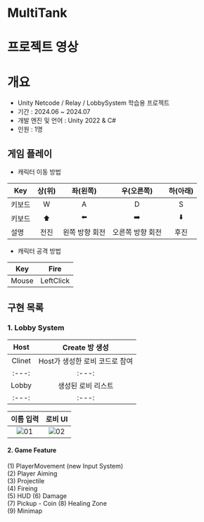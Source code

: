 # MultiTank
 
# 프로젝트 영상



# 개요
- Unity Netcode / Relay / LobbySystem 학습용 프로젝트
- 기간 : 2024.06 ~ 2024.07
- 개발 엔진 및 언어 : Unity 2022 & C#
- 인원 : 1명


##  게임 플레이 
- 캐릭터 이동 방법


Key|상(위)|좌(왼쪽)|우(오른쪽)|하(아래)  
---|:---:|:---:|:---:|:---:
키보드|W|A|D|S  
키보드|⬆️|⬅️|➡️|⬇️  
설명|전진|왼쪽 방향 회전|오른쪽 방향 회전|후진


- 캐릭터 공격 방법


Key|Fire|
---|:---:
Mouse|LeftClick


## 구현 목록
### 1. Lobby System  

Host|Create 방 생성  
:---:|:---:
Clinet|Host가 생성한 로비 코드로 참여
:---:|:---:
Lobby| 생성된 로비 리스트
:---:|:---:


이름 입력|로비 UI
:---:|:---:
![01](https://github.com/oh-bba-ya/MultiTank/assets/49023743/d41f232a-b033-48f0-ae69-bc5cafbbd0bb)|![02](https://github.com/oh-bba-ya/MultiTank/assets/49023743/9f091bf3-99fb-4b22-adc4-26af31b53b67)





#### 2. Game Feature
(1) PlayerMovement (new Input System)  
(2) Player Aiming  
(3) Projectile  
(4) Fireing  
(5) HUD 
(6) Damage  
(7) Pickup - Coin
(8) Healing Zone  
(9) Minimap  




